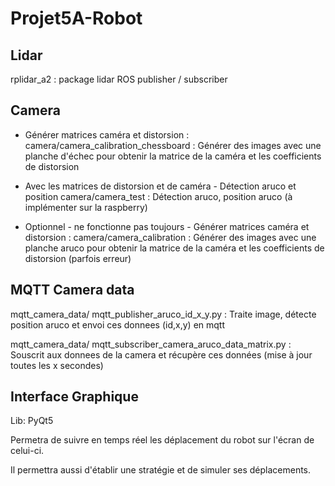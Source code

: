 # Projet5A-Robot

## Lidar
rplidar_a2 : package lidar ROS publisher / subscriber

## Camera
- Générer matrices caméra et distorsion :
camera/camera_calibration_chessboard : Générer des images avec une planche d'échec pour obtenir la matrice de la caméra et les coefficients de distorsion

- Avec les matrices de distorsion et de caméra - Détection aruco et position
camera/camera_test : Détection aruco, position aruco (à implémenter sur la raspberry)

- Optionnel - ne fonctionne pas toujours - Générer matrices caméra et distorsion :
camera/camera_calibration : Générer des images avec une planche aruco pour obtenir la matrice de la caméra et les coefficients de distorsion (parfois erreur)

## MQTT Camera data
mqtt_camera_data/ mqtt_publisher_aruco_id_x_y.py : Traite image, détecte position aruco et envoi ces donnees (id,x,y) en mqtt

mqtt_camera_data/ mqtt_subscriber_camera_aruco_data_matrix.py : Souscrit aux donnees de la camera et récupère ces données (mise à jour toutes les x secondes)

## Interface Graphique
Lib: PyQt5

Permetra de suivre en temps réel les déplacement du robot sur l'écran de celui-ci. 


Il permettra aussi d'établir une stratégie et de simuler ses déplacements.

